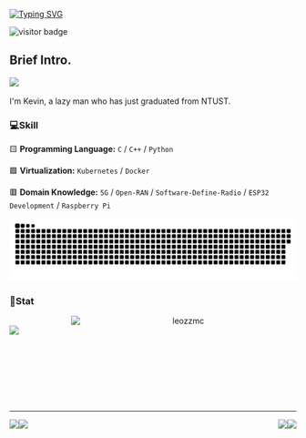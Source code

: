 

[![Typing SVG](https://readme-typing-svg.demolab.com?font=Fira+Code&weight=600&size=26&pause=1000&color=58F748&center=true&width=435&lines=%F0%9F%8C%B1+Deep+Dive.;%F0%9F%9B%A0%EF%B8%8F+Step+into+binary+;%F0%9F%A4%9A+And+get+your+hand+dirty.+;%3E%3E+LEOZZMC+%7C+Kevin)](https://git.io/typing-svg)

![visitor badge](https://visitor-badge.glitch.me/badge?page_id=leozzmc.visitor-badge)

## Brief Intro.

![](https://i.imgur.com/NMoqFuG.png)

I'm Kevin, a lazy man who has just graduated from NTUST. 




### 💻Skill

 🟨 **Programming Language:**  `C` / `C++` / `Python`
 
 🟩 **Virtualization:** `Kubernetes` / `Docker`
 
 🟥 **Domain Knowledge:** `5G` / `Open-RAN` / `Software-Define-Radio` / `ESP32 Development` / `Raspberry Pi`

![](https://raw.githubusercontent.com/leozzmc/leozzmc/main/assets/github-contribution-grid-snake.svg)              

### 🔋Stat
<p align=center>
  <div align=center>
    <a href="https://github.com/denvercoder1/github-readme-streak-stats" title="Go to Source">
      <img align="right" width=396 src="https://github-readme-stats.vercel.app/api?username=leozzmc&show_icons=true&theme=rose_pine&bg_color=000000,001a0d,00331a,004d26,006633" alt="leozzmc" />
    </a>
    <a href="https://github.com/anuraghazra/github-readme-stats" title="Go to Source">
      <img align="left" width=396 src="https://streak-stats.demolab.com?user=leozzmc&theme=merko" />
    </a>
  </div>
  <br><br><br><br><br><br><br><br><br>
</p>

----


<p align=center>
  <div align=center>
    <a href="https://github.com/leozzmc/xAppSec">
      <img align="right" src="https://github-readme-stats.vercel.app/api/pin/?username=leozzmc&repo=xAppSec&theme=merko" />
    </a>
    <a href="https://github.com/leozzmc/Paths_To_Deploy_O-RAN">
      <img align="left" src="https://github-readme-stats.vercel.app/api/pin/?username=leozzmc&repo=Paths_To_Deploy_O-RAN&theme=merko" />
    </a>
   <a href="https://github.com/leozzmc/OPAGatekeeper_for_ORAN">
      <img align="left" src="https://github-readme-stats.vercel.app/api/pin/?username=leozzmc&repo=OPAGatekeeper_for_ORAN&theme=merko" />
    </a>
   <a href="https://github.com/leozzmc/leozzmc.github.io">
      <img align="right" src="https://github-readme-stats.vercel.app/api/pin/?username=leozzmc&repo=leozzmc.github.io&theme=merko" />
    </a>
  </div>
  <br><br>
</p>


